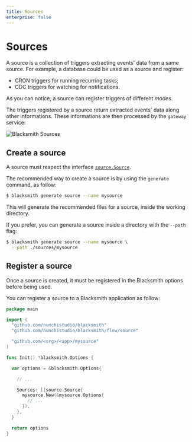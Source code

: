 ```yaml
---
title: Sources
enterprise: false
---
```


# Sources

A source is a collection of triggers extracting events' data from a same source.
For example, a database could be used as a source and register:
- CRON triggers for running recurring tasks;
- CDC triggers for watching for notifications.

As you can notice, a source can register triggers of different *modes*.

The triggers registered by a source return extracted events' data along other
informations. These informations are then processed by the `gateway` service:

![Blacksmith Sources](/images/blacksmith/how.005.png)

## Create a source

A source must respect the interface
[`source.Source`](https://pkg.go.dev/github.com/nunchistudio/blacksmith/flow/source?tab=doc#Source).

The recommended way to create a source is by using the `generate` command, as
follow:
```bash
$ blacksmith generate source --name mysource

```

This will generate the recommended files for a source, inside the working
directory.

If you prefer, you can generate a source inside a directory with the `--path` flag:
```bash
$ blacksmith generate source --name mysource \
  --path ./sources/mysource

```

## Register a source

Once a source is created, it must be registered in the Blacksmith options before
being used.

You can register a source to a Blacksmith application as follow:
```go
package main

import (
  "github.com/nunchistudio/blacksmith"
  "github.com/nunchistudio/blacksmith/flow/source"

  "github.com/<org>/<app>/mysource"
)

func Init() *blacksmith.Options {

  var options = &blacksmith.Options{

    // ...

    Sources: []source.Source{
      mysource.New(&mysource.Options{
        // ...
      }),
    },
  }

  return options
}

```
